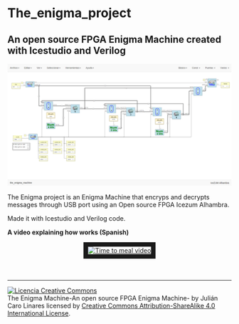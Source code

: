 # The_enigma_project

## An open source FPGA Enigma Machine created with Icestudio and Verilog

![](images/the_enigma_machine.png)

The Enigma project is an Enigma Machine that encryps and decrypts messages through USB port using an Open source FPGA Icezum Alhambra.

Made it with Icestudio and Verilog code.

**A video explaining how works (Spanish)**

<center><a href="http://www.youtube.com/watch?feature=player_embedded&v=ZAnostB2G2c
" target="_blank"><img src="http://img.youtube.com/vi/ZAnostB2G2c/0.jpg"
alt="Time to meal video" width="480" height="360" border="10" /></a></center><br><br>




***

<a rel="license" href="http://creativecommons.org/licenses/by-sa/4.0/"><img alt="Licencia Creative Commons" style="border-width:0" src="https://i.creativecommons.org/l/by-sa/4.0/88x31.png" /></a><br /><span xmlns:dct="http://purl.org/dc/terms/" property="dct:title">The Enigma Machine-An open source FPGA Enigma Machine-</span> by <span xmlns:cc="http://creativecommons.org/ns#" property="cc:attributionName">Julián Caro Linares</span> licensed by <a rel="license" href="http://creativecommons.org/licenses/by-sa/4.0/">Creative Commons Attribution-ShareAlike 4.0 International License</a>.<br /><br />
